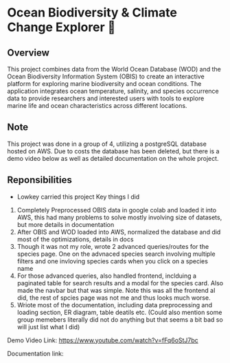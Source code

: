 # Ocean Biodiversity & Climate Change Explorer 🌊

## Overview
This project combines data from the World Ocean Database (WOD) and the Ocean Biodiversity Information System (OBIS) to create an interactive platform for exploring marine biodiversity and ocean conditions. The application integrates ocean temperature, salinity, and species occurrence data to provide researchers and interested users with tools to explore marine life and ocean characteristics across different locations.

## Note
This project was done in a group of 4, utilizing a postgreSQL database hosted on AWS. Due to costs the database has been deleted, but there is a demo video below as well as detailed documentation on the whole project.

## Reponsibilities
- Lowkey carried this project
Key things I did
1. Completely Preprocessed OBIS data in google colab and loaded it into AWS, this had many problems to solve mostly involving size of datasets, but more details in documentation
2. After OBIS and WOD loaded into AWS, normalized the database and did most of the optimizations, details in docs
3. Though it was not my role, wrote 2 advanced queries/routes for the species page. One on the advnaced species search involving multiple filters and one invloving species cards when you click on a species name
4. For those advanced queries, also handled frontend, inclduing a paginated table for search results and a modal for the species card. Also made the navbar but that was simple. Note this was all the frontend aI did, the rest of spcies page was not me and thus looks much worse.
5. Wriote most of the documentation, including data preprocessing and loading section, ER diagram, table deatils etc.
   (Could also mention some group memebers literally did not do anything but that seems a bit bad so will just list what I did)

Demo Video Link: https://www.youtube.com/watch?v=fFq6oStJ7bc

Documentation link: 
